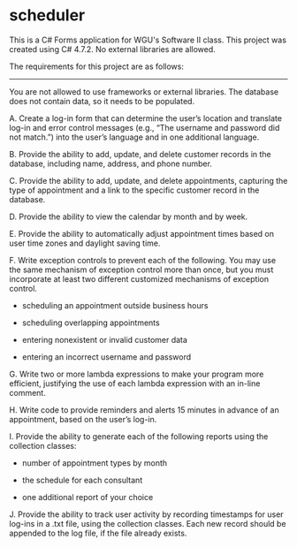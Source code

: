 # scheduler

This is a C# Forms application for WGU's Software II class. This project was created using C# 4.7.2. No external libraries are allowed.

The requirements for this project are as follows:

---
You are not allowed to use frameworks or external libraries. The database does not contain data, so it needs to be populated.

A. Create a log-in form that can determine the user’s location and translate log-in and error control messages (e.g., “The username and password did not match.”) into the user’s language and in one additional language.

B. Provide the ability to add, update, and delete customer records in the database, including name, address, and phone number.

C. Provide the ability to add, update, and delete appointments, capturing the type of appointment and a link to the specific customer record in the database.

D. Provide the ability to view the calendar by month and by week.

E. Provide the ability to automatically adjust appointment times based on user time zones and daylight saving time.

F. Write exception controls to prevent each of the following. You may use the same mechanism of exception control more than once, but you must incorporate at least two different customized mechanisms of exception control.

  - scheduling an appointment outside business hours

  - scheduling overlapping appointments

  - entering nonexistent or invalid customer data

  - entering an incorrect username and password

G. Write two or more lambda expressions to make your program more efficient, justifying the use of each lambda expression with an in-line comment.

H. Write code to provide reminders and alerts 15 minutes in advance of an appointment, based on the user’s log-in.

I. Provide the ability to generate each of the following reports using the collection classes:

  - number of appointment types by month

  - the schedule for each consultant

  - one additional report of your choice

J. Provide the ability to track user activity by recording timestamps for user log-ins in a .txt file, using the collection classes. Each new record should be appended to the log file, if the file already exists.
